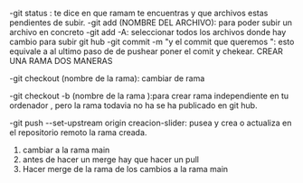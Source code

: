 -git status : te dice en que ramam te encuentras y que archivos estas pendientes de subir.
-git add (NOMBRE DEL ARCHIVO): para poder subir un archivo en concreto
-git add -A: seleccionar todos los archivos donde hay cambio para subir git hub
-git commit -m "y el commit que queremos ": esto equivale a al ultimo paso de de pushear poner el comit y chekear.
                                       CREAR UNA RAMA DOS MANERAS

-git checkout (nombre de la rama): cambiar de rama

-git checkout -b (nombre de la rama ):para crear rama independiente en tu ordenador , pero la rama todavia no ha se ha publicado en git hub.

-git push --set-upstream origin creacion-slider: pusea y crea o actualiza en el repositorio remoto la rama creada.

1. cambiar a la rama main 
2. antes de hacer un merge hay que hacer un pull
3. Hacer merge de la rama de los cambios a la rama main
